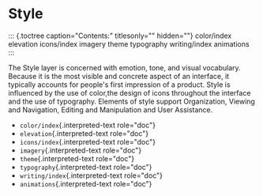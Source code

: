 Style
=====

::: {.toctree caption="Contents:" titlesonly="" hidden=""}
color/index elevation icons/index imagery theme typography writing/index
animations
:::

The Style layer is concerned with emotion, tone, and visual vocabulary.
Because it is the most visible and concrete aspect of an interface, it
typically accounts for people's first impression of a product. Style is
influenced by the use of color,the design of icons throughout the
interface and the use of typography. Elements of style support
Organization, Viewing and Navigation, Editing and Manipulation and User
Assistance.

-   `color/index`{.interpreted-text role="doc"}
-   `elevation`{.interpreted-text role="doc"}
-   `icons/index`{.interpreted-text role="doc"}
-   `imagery`{.interpreted-text role="doc"}
-   `theme`{.interpreted-text role="doc"}
-   `typography`{.interpreted-text role="doc"}
-   `writing/index`{.interpreted-text role="doc"}
-   `animations`{.interpreted-text role="doc"}
